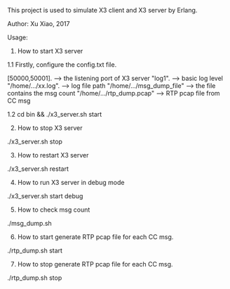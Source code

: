 This project is used to simulate X3 client and X3 server by Erlang.

Author: Xu Xiao, 2017

Usage:

1. How to start X3 server

1.1 Firstly, configure the config.txt file.

[50000,50001].              --> the listening port of X3 server
"log1".                     --> basic log level
"/home/.../xx.log".         --> log file path
"/home/.../msg_dump_file"   --> the file contains the msg count
"/home/.../rtp_dump.pcap"   --> RTP pcap file from CC msg    
 
1.2 cd bin && ./x3_server.sh start

2. How to stop X3 server

./x3_server.sh stop

3. How to restart X3 server

./x3_server.sh restart

4. How to run X3 server in debug mode

./x3_server.sh start debug

5. How to check msg count

./msg_dump.sh

6. How to start generate RTP pcap file for each CC msg.

./rtp_dump.sh start

7. How to stop generate RTP pcap file for each CC msg.

./rtp_dump.sh stop






